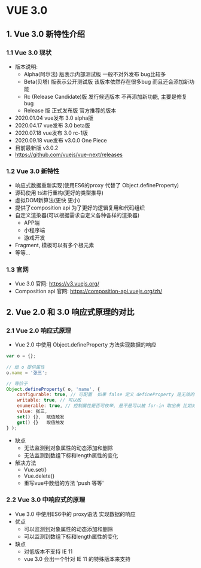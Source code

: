 # VUE 3.0

## 1. Vue 3.0 新特性介绍
### 1.1 Vue 3.0 现状
- 版本说明:
    - Alpha(阿尔法) 版表示内部测试版 一般不对外发布 bug比较多
    - Beta(贝塔) 版表示公开测试版 该版本依然存在很多bug 而且还会添加新功能
    - Rc (Release Candidate)版 发行候选版本 不再添加新功能, 主要是修复 bug
    - Release 版 正式发布版 官方推荐的版本
- 2020.01.04 vue发布 3.0 alpha版
- 2020.04.17 vue发布 3.0 beta版
- 2020.07.18 vue发布 3.0 rc-1版
- 2020.09.18 vue发布 v3.0.0 One Piece
- 目前最新版  v3.0.2
- https://github.com/vuejs/vue-next/releases

### 1.2 Vue 3.0 新特性
- 响应式数据重新实现(使用ES6的proxy 代替了 Object.defineProperty)
- 源码使用 ts进行重构(更好的类型推导)
- 虚拟DOM新算法(更快 更小)
- 提供了composition api 为了更好的逻辑复用和代码组织
- 自定义渲染器(可以根据需求自定义各种各样的渲染器)
    - APP端
    - 小程序端
    - 游戏开发
- Fragment, 模板可以有多个根元素
- 等等...
### 1.3 官网
- Vue 3.0 官网: https://v3.vuejs.org/
- Composition api 官网: https://composition-api.vuejs.org/zh/

## 2. Vue 2.0 和 3.0 响应式原理的对比
### 2.1 Vue 2.0 响应式原理 
- Vue 2.0 中使用 Object.defineProperty 方法实现数据的响应
```js
var o = {}; 
    
// 给 o 提供属性
o.name = '张三';

// 等价于
Object.defineProperty( o, 'name', {
    configurable: true, // 可配置  如果 false 定义 defineProperty 是无效的
    writable: true, // 可以改
    enumerable: true, // 控制属性是否可枚举, 是不是可以被 for-in 取出来 比如对象中的 __proto__ 就是灰色的不能遍历出来 就是设置了 enumerable = false
    value: 张三,
    set() {},  赋值触发
    get() {}   取值触发
} );
```
- 缺点
    - 无法监测到对象属性的动态添加和删除
    - 无法监测到数组下标和length属性的变化
- 解决方法
    - Vue.set()
    - Vue.delete()
    - 重写vue中数组的方法 'push 等等'

### 2.2 Vue 3.0 中响应式的原理
- Vue 3.0 中使用ES6中的 proxy语法 实现数据的响应
- 优点
    - 可以监测到对象属性的动态添加和删除
    - 可以监测到数组下标和length属性的变化
- 缺点
    - 对低版本不支持 IE 11
    - vue 3.0 会出一个针对 IE 11 的特殊版本来支持 
    






